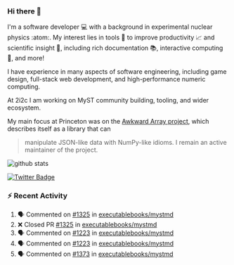 ### Hi there 👋 

I'm a software developer 💻 with a background in experimental nuclear physics :atom:. My interest lies in tools :wrench: to improve productivity :chart_with_upwards_trend: and scientific insight :telescope:, including rich documentation 📚, interactive computing 🧮, and more! 

I have experience in many aspects of software engineering, including game design, full-stack web development, and high-performance numeric computing. 

At 2i2c I am working on MyST community building, tooling, and wider ecosystem. 

My main focus at Princeton was on the [Awkward Array project](awkward-array.org/), which describes itself as a library that can 
> manipulate JSON-like data with NumPy-like idioms. I remain an active maintainer of the project. 

![github stats](https://github-readme-stats.vercel.app/api?username=agoose77&show_icons=true&hide_rank=true&hide_title=true&bg_color=30,e76445,904e95&text_color=efe3ec&icon_color=efe3ec)
<!--
**agoose77/agoose77** is a ✨ _special_ ✨ repository because its `README.md` (this file) appears on your GitHub profile.

Here are some ideas to get you started:

- 🔭 I’m currently working on ...
- 🌱 I’m currently learning ...
- 👯 I’m looking to collaborate on ...
- 🤔 I’m looking for help with ...
- 💬 Ask me about ...
- 📫 How to reach me: ...
- 😄 Pronouns: ...
- ⚡ Fun fact: ...
-->

[![Twitter Badge](https://img.shields.io/twitter/follow/agoose77?style=flat-square&logo=Twitter&logoColor=white&color=cornflowerblue)](https://twitter.com/agoose77)

### :zap: Recent Activity

<!--START_SECTION:activity-->
1. 🗣 Commented on [#1325](https://github.com/executablebooks/mystmd/pull/1325#issuecomment-2211078460) in [executablebooks/mystmd](https://github.com/executablebooks/mystmd)
2. ❌ Closed PR [#1325](https://github.com/executablebooks/mystmd/pull/1325) in [executablebooks/mystmd](https://github.com/executablebooks/mystmd)
3. 🗣 Commented on [#1223](https://github.com/executablebooks/mystmd/pull/1223#issuecomment-2211068826) in [executablebooks/mystmd](https://github.com/executablebooks/mystmd)
4. 🗣 Commented on [#1223](https://github.com/executablebooks/mystmd/pull/1223#issuecomment-2211068495) in [executablebooks/mystmd](https://github.com/executablebooks/mystmd)
5. 🗣 Commented on [#1373](https://github.com/executablebooks/mystmd/issues/1373#issuecomment-2211045212) in [executablebooks/mystmd](https://github.com/executablebooks/mystmd)
<!--END_SECTION:activity-->
